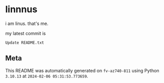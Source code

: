 # linnnus

i am linus. that's me.

my latest commit is

```
Update README.txt
```

## Meta

This README was automatically generated on `fv-az740-811` using Python
`3.10.13` at `2024-02-06 05:31:53.773659`.
